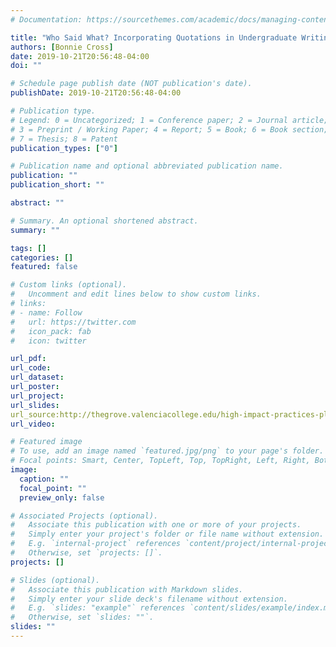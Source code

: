```yaml
---
# Documentation: https://sourcethemes.com/academic/docs/managing-content/

title: "Who Said What? Incorporating Quotations in Undergraduate Writing"
authors: [Bonnie Cross]
date: 2019-10-21T20:56:48-04:00
doi: ""

# Schedule page publish date (NOT publication's date).
publishDate: 2019-10-21T20:56:48-04:00

# Publication type.
# Legend: 0 = Uncategorized; 1 = Conference paper; 2 = Journal article;
# 3 = Preprint / Working Paper; 4 = Report; 5 = Book; 6 = Book section;
# 7 = Thesis; 8 = Patent
publication_types: ["0"]

# Publication name and optional abbreviated publication name.
publication: ""
publication_short: ""

abstract: ""

# Summary. An optional shortened abstract.
summary: ""

tags: []
categories: []
featured: false

# Custom links (optional).
#   Uncomment and edit lines below to show custom links.
# links:
# - name: Follow
#   url: https://twitter.com
#   icon_pack: fab
#   icon: twitter

url_pdf:
url_code:
url_dataset:
url_poster:
url_project:
url_slides:
url_source:http://thegrove.valenciacollege.edu/high-impact-practices-plan-results-bonnie-cross/?utm_source=PoliteMail&utm_medium=email&utm_content=Week+in+Review:+High+Impact+Practices+(HIP)+Plan+Results%2c+Poinciana+Campus+Celebrates+Hispanic+Heritage+Month%2c+It%E2%80%99s+Time+for+Early+Alert+Grade+Entry!&utm_campaign=2019-20%2c+OLNPCC
url_video:

# Featured image
# To use, add an image named `featured.jpg/png` to your page's folder.
# Focal points: Smart, Center, TopLeft, Top, TopRight, Left, Right, BottomLeft, Bottom, BottomRight.
image:
  caption: ""
  focal_point: ""
  preview_only: false

# Associated Projects (optional).
#   Associate this publication with one or more of your projects.
#   Simply enter your project's folder or file name without extension.
#   E.g. `internal-project` references `content/project/internal-project/index.md`.
#   Otherwise, set `projects: []`.
projects: []

# Slides (optional).
#   Associate this publication with Markdown slides.
#   Simply enter your slide deck's filename without extension.
#   E.g. `slides: "example"` references `content/slides/example/index.md`.
#   Otherwise, set `slides: ""`.
slides: ""
---
```


